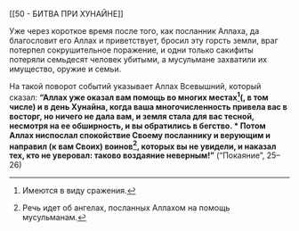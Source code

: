 [[50 - БИТВА ПРИ ХУНАЙНЕ]]

Уже через короткое время после того, как посланник Аллаха, да благословит его Аллах и приветствует, бросил эту горсть земли, враг потерпел сокрушительное поражение, и одни только сакифиты потеряли семьдесят человек убитыми, а мусульмане захватили их имущество, оружие и семьи.

На такой поворот событий указывает Аллах Всевышний, который сказал: **“Аллах уже оказал вам помощь во многих местах[^1](, в том числе) и в день Хунайна, когда ваша многочисленность привела вас в восторг, но ничего не дала вам, и земля стала для вас тесной, несмотря на ее обширность, и вы обратились в бегство. \* Потом Аллах ниспослал спокойствие Своему посланнику и верующим и направил (к вам Своих) воинов[^2], которых вы не увидели, и наказал тех, кто не уверовал: таково воздаяние неверным!”** (“Покаяние”, 25–26)

[^1]: Имеются в виду сражения.

[^2]: Речь идет об ангелах, посланных Аллахом на помощь мусульманам.

